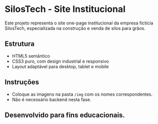 # SilosTech - Site Institucional

Este projeto representa o site one-page institucional da empresa fictícia SilosTech, especializada na construção e venda de silos para grãos.

## Estrutura
- HTML5 semântico
- CSS3 puro, com design industrial e responsivo
- Layout adaptável para desktop, tablet e mobile

## Instruções
- Coloque as imagens na pasta `/img` com os nomes correspondentes.
- Não é necessário backend nesta fase.

## Desenvolvido para fins educacionais.
